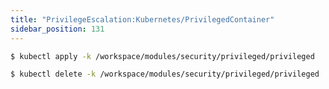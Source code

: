 ```yaml
---
title: "PrivilegeEscalation:Kubernetes/PrivilegedContainer"
sidebar_position: 131
---
```



```bash
$ kubectl apply -k /workspace/modules/security/privileged/privileged
```

```bash
$ kubectl delete -k /workspace/modules/security/privileged/privileged
```
